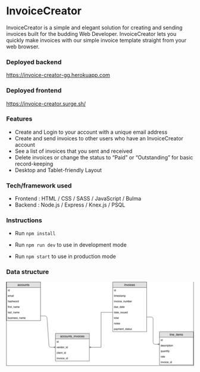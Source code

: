 
# InvoiceCreator

InvoiceCreator is a simple and elegant solution for creating and sending invoices built for the budding Web Developer. 
InvoiceCreator lets you quickly make invoices with our simple invoice template straight from your web browser.

### Deployed backend
https://invoice-creator-gg.herokuapp.com

### Deployed frontend
https://invoice-creator.surge.sh/


### Features

* Create and Login to your account with a unique email address
* Create and send invoices to other users who have an InvoiceCreator account
* See a list of invoices that you sent and received
* Delete invoices or change the status to “Paid” or “Outstanding” for basic record-keeping
* Desktop and Tablet-friendly Layout

### Tech/framework used

* Frontend : HTML / CSS / SASS / JavaScript / Bulma
* Backend : Node.js / Express / Knex.js / PSQL

### Instructions
- Run ```npm install```

- Run ```npm run dev``` to use in development mode

- Run ```npm start``` to use in production mode 

### Data structure

![Data structure](/ERD.png)


